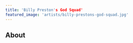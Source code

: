```yaml
---
title: 'Billy Preston's God Squad'
featured_image: 'artists/billy-prestons-god-squad.jpg'
---
```


## About


